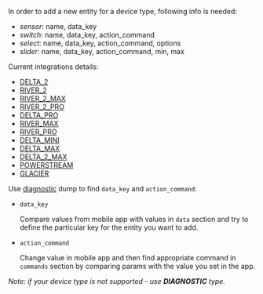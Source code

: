 In order to add a new entity for a device type, following info is needed:
- *sensor*: name, data_key
- *switch*: name, data_key, action_command
- *select*: name, data_key, action_command, options
- *slider*: name, data_key, action_command, min, max

Current integrations details:
- [DELTA_2](devices/DELTA_2.md)
- [RIVER_2](devices/RIVER_2.md)
- [RIVER_2_MAX](devices/RIVER_2_MAX.md)
- [RIVER_2_PRO](devices/RIVER_2_PRO.md)
- [DELTA_PRO](devices/DELTA_PRO.md)
- [RIVER_MAX](devices/RIVER_MAX.md)
- [RIVER_PRO](devices/RIVER_PRO.md)
- [DELTA_MINI](devices/DELTA_MINI.md)
- [DELTA_MAX](devices/DELTA_MAX.md)
- [DELTA_2_MAX](devices/DELTA_2_MAX.md)
- [POWERSTREAM](devices/POWERSTREAM.md)
- [GLACIER](devices/GLACIER.md)


Use [diagnostic](https://www.home-assistant.io/integrations/diagnostics/) dump to find `data_key` and `action_command`:
  - `data_key` 
    
    Compare values from mobile app with values in `data` section and try to define the particular key for the entity you want to add.

  - `action_command`

    Change value in mobile app and then find appropriate command in `commands` section by comparing params with the value you set in the app.


_Note: if your device type is not supported - use **DIAGNOSTIC** type._